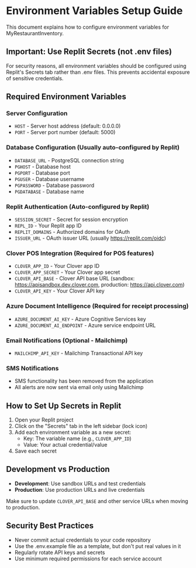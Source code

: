 # Environment Variables Setup Guide

This document explains how to configure environment variables for MyRestaurantInventory.

## Important: Use Replit Secrets (not .env files)

For security reasons, all environment variables should be configured using Replit's Secrets tab rather than .env files. This prevents accidental exposure of sensitive credentials.

## Required Environment Variables

### Server Configuration
- `HOST` - Server host address (default: 0.0.0.0)
- `PORT` - Server port number (default: 5000)

### Database Configuration (Usually auto-configured by Replit)
- `DATABASE_URL` - PostgreSQL connection string
- `PGHOST` - Database host
- `PGPORT` - Database port
- `PGUSER` - Database username  
- `PGPASSWORD` - Database password
- `PGDATABASE` - Database name

### Replit Authentication (Auto-configured by Replit)
- `SESSION_SECRET` - Secret for session encryption
- `REPL_ID` - Your Replit app ID
- `REPLIT_DOMAINS` - Authorized domains for OAuth
- `ISSUER_URL` - OAuth issuer URL (usually https://replit.com/oidc)

### Clover POS Integration (Required for POS features)
- `CLOVER_APP_ID` - Your Clover app ID
- `CLOVER_APP_SECRET` - Your Clover app secret
- `CLOVER_API_BASE` - Clover API base URL (sandbox: https://apisandbox.dev.clover.com, production: https://api.clover.com)
- `CLOVER_API_KEY` - Your Clover API key

### Azure Document Intelligence (Required for receipt processing)
- `AZURE_DOCUMENT_AI_KEY` - Azure Cognitive Services key
- `AZURE_DOCUMENT_AI_ENDPOINT` - Azure service endpoint URL

### Email Notifications (Optional - Mailchimp)
- `MAILCHIMP_API_KEY` - Mailchimp Transactional API key

### SMS Notifications
- SMS functionality has been removed from the application
- All alerts are now sent via email only using Mailchimp

## How to Set Up Secrets in Replit

1. Open your Replit project
2. Click on the "Secrets" tab in the left sidebar (lock icon)
3. Add each environment variable as a new secret:
   - Key: The variable name (e.g., `CLOVER_APP_ID`)
   - Value: Your actual credential/value
4. Save each secret

## Development vs Production

- **Development**: Use sandbox URLs and test credentials
- **Production**: Use production URLs and live credentials

Make sure to update `CLOVER_API_BASE` and other service URLs when moving to production.

## Security Best Practices

- Never commit actual credentials to your code repository
- Use the .env.example file as a template, but don't put real values in it
- Regularly rotate API keys and secrets
- Use minimum required permissions for each service account